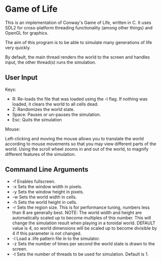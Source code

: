 Game of Life
============

This is an implementation of Conway's Game of Life, written in C. It uses SDL2 for cross-platform threading functionality (among other things) and OpenGL for graphics. 

The aim of this program is to be able to simulate many generations of life very quickly.  

By default, the main thread renders the world to the screen and handles input, the other thread(s) runs the simulation. 

User Input
----------

Keys:

- R: Re-loads the file that was loaded using the -l flag. If nothing was loaded, it clears the world to all cells dead.
- Z: Randomizes the world state.
- Space: Pauses or un-pauses the simulation.
- Esc: Quits the simulation

Mouse:

Left-clicking and moving the mouse allows you to translate the world according to mouse movements so that you may view different parts of the world. Using the scroll wheel zooms in and out of the world, to magnify different features of the simulation.

Command Line Arguments
----------------------

- -f            Enables fullscreen.
- -x <number>   Sets the window width in pixels.
- -y <number>   Sets the window height in pixels.
- -w <number>   Sets the world width in cells.
- -h <number>   Sets the world height in cells.
- -r <number>   Sets the region size. This is for performance tuning, numbers less than 8 are generally best. NOTE: The world width and height are automatically scaled up to become multiples of this number. This will change the simulation result when playing in a toroidal world. DEFAULT value is 4, so world dimensions will be scaled up to become divisible by 4 if this parameter is not changed.
- -l <path>     Load a .life pattern file in to the simulator.
- -z <number>   Sets the number of times per second the world state is drawn to the screen.
- -t <number>   Sets the number of threads to be used for simulation. Default is 1.
